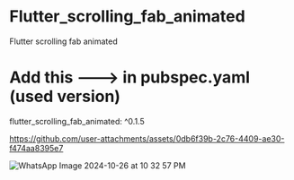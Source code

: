# Flutter_scrolling_fab_animated
Flutter scrolling fab animated

Add this ---> in pubspec.yaml (used version)
============================================
flutter_scrolling_fab_animated: ^0.1.5

https://github.com/user-attachments/assets/0db6f39b-2c76-4409-ae30-f474aa8395e7

![WhatsApp Image 2024-10-26 at 10 32 57 PM](https://github.com/user-attachments/assets/8ef55d3f-1718-4b09-9b46-4518337c34a5)
